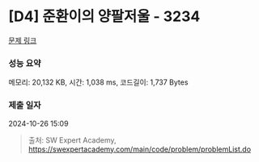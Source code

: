 # [D4] 준환이의 양팔저울 - 3234 

[문제 링크](https://swexpertacademy.com/main/code/problem/problemDetail.do?contestProbId=AWAe7XSKfUUDFAUw) 

### 성능 요약

메모리: 20,132 KB, 시간: 1,038 ms, 코드길이: 1,737 Bytes

### 제출 일자

2024-10-26 15:09



> 출처: SW Expert Academy, https://swexpertacademy.com/main/code/problem/problemList.do